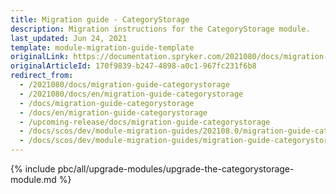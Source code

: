 ```yaml
---
title: Migration guide - CategoryStorage
description: Migration instructions for the CategoryStorage module.
last_updated: Jun 24, 2021
template: module-migration-guide-template
originalLink: https://documentation.spryker.com/2021080/docs/migration-guide-categorystorage
originalArticleId: 170f9839-b247-4898-a0c1-967fc231f6b8
redirect_from:
  - /2021080/docs/migration-guide-categorystorage
  - /2021080/docs/en/migration-guide-categorystorage
  - /docs/migration-guide-categorystorage
  - /docs/en/migration-guide-categorystorage
  - /upcoming-release/docs/migration-guide-categorystorage
  - /docs/scos/dev/module-migration-guides/202108.0/migration-guide-categorystorage.html
  - /docs/scos/dev/module-migration-guides/migration-guide-categorystorage.html
---
```

{% include pbc/all/upgrade-modules/upgrade-the-categorystorage-module.md %} <!-- To edit, see /_includes/pbc/all/upgrade-modules/upgrade-the-categorystorage-module.md -->

